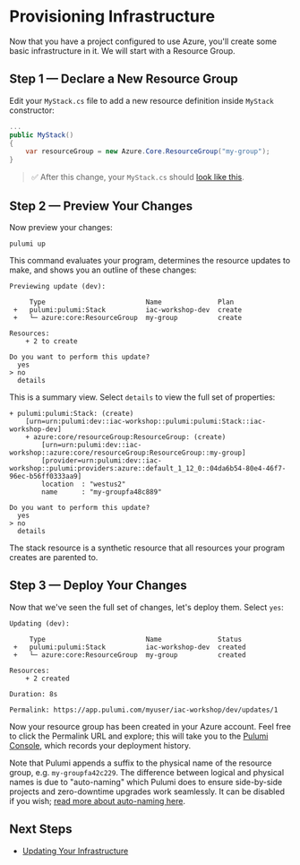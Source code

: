 # Provisioning Infrastructure

Now that you have a project configured to use Azure, you'll create some basic infrastructure in it. We will start with a Resource Group.

## Step 1 &mdash; Declare a New Resource Group

Edit your `MyStack.cs` file to add a new resource definition inside `MyStack` constructor:

```csharp
...
public MyStack()
{
    var resourceGroup = new Azure.Core.ResourceGroup("my-group");
}
```

> :white_check_mark: After this change, your `MyStack.cs` should [look like this](./code/03-provisioning-infrastructure/step1.cs).

## Step 2 &mdash; Preview Your Changes

Now preview your changes:

```
pulumi up
```

This command evaluates your program, determines the resource updates to make, and shows you an outline of these changes:

```
Previewing update (dev):

     Type                         Name              Plan
 +   pulumi:pulumi:Stack          iac-workshop-dev  create
 +   └─ azure:core:ResourceGroup  my-group          create

Resources:
    + 2 to create

Do you want to perform this update?
  yes
> no
  details
```

This is a summary view. Select `details` to view the full set of properties:

```
+ pulumi:pulumi:Stack: (create)
    [urn=urn:pulumi:dev::iac-workshop::pulumi:pulumi:Stack::iac-workshop-dev]
    + azure:core/resourceGroup:ResourceGroup: (create)
        [urn=urn:pulumi:dev::iac-workshop::azure:core/resourceGroup:ResourceGroup::my-group]
        [provider=urn:pulumi:dev::iac-workshop::pulumi:providers:azure::default_1_12_0::04da6b54-80e4-46f7-96ec-b56ff0333aa9]
        location  : "westus2"
        name      : "my-groupfa48c889"

Do you want to perform this update?
  yes
> no
  details
```

The stack resource is a synthetic resource that all resources your program creates are parented to.

## Step 3 &mdash; Deploy Your Changes

Now that we've seen the full set of changes, let's deploy them. Select `yes`:

```
Updating (dev):

     Type                         Name              Status
 +   pulumi:pulumi:Stack          iac-workshop-dev  created
 +   └─ azure:core:ResourceGroup  my-group          created

Resources:
    + 2 created

Duration: 8s

Permalink: https://app.pulumi.com/myuser/iac-workshop/dev/updates/1
```

Now your resource group has been created in your Azure account. Feel free to click the Permalink URL and explore; this will take you to the [Pulumi Console](https://www.pulumi.com/docs/intro/console/), which records your deployment history.

Note that Pulumi appends a suffix to the physical name of the resource group, e.g. `my-groupfa42c229`. The difference between logical and physical names is due to "auto-naming" which Pulumi does to ensure side-by-side projects and zero-downtime upgrades work seamlessly. It can be disabled if you wish; [read more about auto-naming here](https://www.pulumi.com/docs/intro/concepts/programming-model/#autonaming).

## Next Steps

* [Updating Your Infrastructure](./04-updating-your-infrastructure.md)
